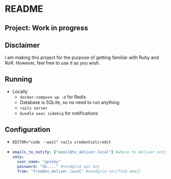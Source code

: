 # README

## Project: Work in progress

## Disclaimer
I am making this project for the purpose of getting familiar with Ruby and RoR. 
However, feel free to use it as you wish.

## Running
- Locally
  - `docker-compose up -d` for Redis
  - Database is SQLite, so no need to run anything
  - `rails server`
  - `bundle exec sidekiq` for notifications

## Configuration
- `EDITOR="code --wait" rails credentials:edit`
- ```yml
  emails_to_notify: ["email@to_deliver.local"] #where to deliver notifications
  smtp: 
    user_name: "apikey"
    password: "SG...." #sendgrid api key
    from: "from@to_deliver.local" #sendgrid verified email
  ```